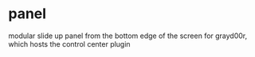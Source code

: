 # panel
 
modular slide up panel from the bottom edge of the screen for grayd00r, which hosts the control center plugin